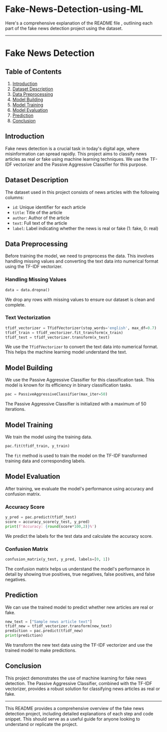 # Fake-News-Detection-using-ML
Here's a comprehensive explanation of the README file , outlining each part of the fake news detection project using the dataset.

---

# Fake News Detection

## Table of Contents

1. [Introduction](#introduction)
2. [Dataset Description](#dataset-description)
3. [Data Preprocessing](#data-preprocessing)
4. [Model Building](#model-building)
5. [Model Training](#model-training)
6. [Model Evaluation](#model-evaluation)
7. [Prediction](#prediction)
8. [Conclusion](#conclusion)

## Introduction

Fake news detection is a crucial task in today's digital age, where misinformation can spread rapidly. This project aims to classify news articles as real or fake using machine learning techniques. We use the TF-IDF vectorizer and the Passive Aggressive Classifier for this purpose.

## Dataset Description

The dataset used in this project consists of news articles with the following columns:
- `id`: Unique identifier for each article
- `title`: Title of the article
- `author`: Author of the article
- `text`: Full text of the article
- `label`: Label indicating whether the news is real or fake (1: fake, 0: real)

## Data Preprocessing

Before training the model, we need to preprocess the data. This involves handling missing values and converting the text data into numerical format using the TF-IDF vectorizer.

### Handling Missing Values

```python
data = data.dropna()
```
We drop any rows with missing values to ensure our dataset is clean and complete.

### Text Vectorization

```python
tfidf_vectorizer = TfidfVectorizer(stop_words='english', max_df=0.7)
tfidf_train = tfidf_vectorizer.fit_transform(x_train)
tfidf_test = tfidf_vectorizer.transform(x_test)
```
We use the `TfidfVectorizer` to convert the text data into numerical format. This helps the machine learning model understand the text.

## Model Building

We use the Passive Aggressive Classifier for this classification task. This model is known for its efficiency in binary classification tasks.

```python
pac = PassiveAggressiveClassifier(max_iter=50)
```
The Passive Aggressive Classifier is initialized with a maximum of 50 iterations.

## Model Training

We train the model using the training data.

```python
pac.fit(tfidf_train, y_train)
```
The `fit` method is used to train the model on the TF-IDF transformed training data and corresponding labels.

## Model Evaluation

After training, we evaluate the model's performance using accuracy and confusion matrix.

### Accuracy Score

```python
y_pred = pac.predict(tfidf_test)
score = accuracy_score(y_test, y_pred)
print(f'Accuracy: {round(score*100,2)}%')
```
We predict the labels for the test data and calculate the accuracy score.

### Confusion Matrix

```python
confusion_matrix(y_test, y_pred, labels=[0, 1])
```
The confusion matrix helps us understand the model's performance in detail by showing true positives, true negatives, false positives, and false negatives.

## Prediction

We can use the trained model to predict whether new articles are real or fake.

```python
new_text = ["Sample news article text"]
tfidf_new = tfidf_vectorizer.transform(new_text)
prediction = pac.predict(tfidf_new)
print(prediction)
```
We transform the new text data using the TF-IDF vectorizer and use the trained model to make predictions.

## Conclusion

This project demonstrates the use of machine learning for fake news detection. The Passive Aggressive Classifier, combined with the TF-IDF vectorizer, provides a robust solution for classifying news articles as real or fake.

---

This README provides a comprehensive overview of the fake news detection project, including detailed explanations of each step and code snippet. This should serve as a useful guide for anyone looking to understand or replicate the project.

